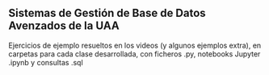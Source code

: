 <h2>Sistemas de Gestión de Base de Datos Avenzados de la UAA</h2>

Ejercicios de ejemplo resueltos en los videos (y algunos ejemplos extra), en carpetas para cada clase desarrollada, con ficheros .py, notebooks Jupyter .ipynb y consultas .sql
